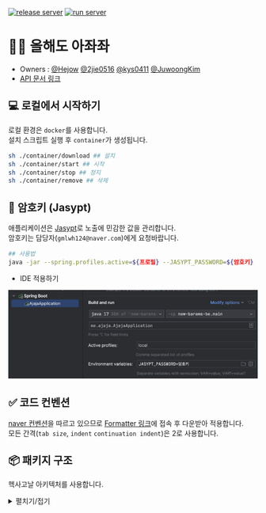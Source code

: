 [![release server](https://github.com/New-Barams/This-Year-Ajaja-BE/actions/workflows/ajaja-server-release.yml/badge.svg)](https://github.com/New-Barams/This-Year-Ajaja-BE/actions/workflows/ajaja-server-release.yml) [![run server](https://github.com/New-Barams/This-Year-Ajaja-BE/actions/workflows/ajaja-run-server.yml/badge.svg)](https://github.com/New-Barams/This-Year-Ajaja-BE/actions/workflows/ajaja-run-server.yml)

# 👊🏻 올해도 아좌좌
- Owners : [@Hejow](https://github.com/Hejow) [@2jie0516](https://github.com/2jie0516) [@kys0411](https://github.com/kys0411) [@JuwoongKim](https://github.com/JuwoongKim)
- [API 문서 링크](https://api.ajaja.me/docs/index.html)

## 💻 로컬에서 시작하기
로컬 환경은 `docker`를 사용합니다.<br>
설치 스크립트 실행 후 `container`가 생성됩니다. 
```sh
sh ./container/download ## 설치
sh ./container/start ## 시작
sh ./container/stop ## 정지
sh ./container/remove ## 삭제
```

## 🔑 암호키 (Jasypt)
애플리케이션은 [Jasypt](http://www.jasypt.org/)로 노출에 민감한 값을 관리합니다.<br>
암호키는 담당자(`gmlwh124@naver.com`)에게 요청바랍니다.

```bash
## 사용법
java -jar --spring.profiles.active=${프로필} --JASYPT_PASSWORD=${암호키}
```
- IDE 적용하기

![암호키_설정.png](암호키_설정.png)

## ✅ 코드 컨벤션
[naver 컨벤션](https://naver.github.io/hackday-conventions-java/)을 따르고 있으므로 [Formatter 링크](https://github.com/naver/hackday-conventions-java/blob/master/rule-config/naver-intellij-formatter.xml)에 접속 후 다운받아 적용합니다.<br>
모든 간격(`tab size`, `indent` `continuation indent`)은 2로 사용합니다.

## 📦 패키지 구조
헥사고날 아키텍처를 사용합니다.

<details>
  <summary>펼치기/접기</summary>

        root
          ├── global
          ├── infra
          └── module
            ├── plan
            ├── ...
            └── user
                 ├── adapter
                 │  ├── in
                 │  │    ├── ...
                 │  │    └── web (package-private)
                 │  └── out
                 │       ├── ...
                 │       └── persistence (package-private)
                 ├── application
                 │   ├── service (package-private)
                 │   └── port
                 │       ├── in  (public)
                 │       └── out (public)
                 ├── domain
                 └── mapper
</details>
